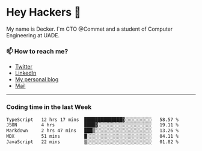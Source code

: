 # Hey Hackers 👋

My name is Decker. I`m CTO @Commet and a student of Computer Engineering at UADE.

### 📫 How to reach me?
- [Twitter](https://x.com/0xDecker) 
- [LinkedIn](https://www.linkedin.com/in/decker-urbano/) 
- [My personal blog](http://decker.sh) 
- [Mail](mailto:me@decker.sh)

---

### Coding time in the last Week

<!--START_SECTION:waka-->

```txt
TypeScript   12 hrs 17 mins  ██████████████▓░░░░░░░░░░   58.57 %
JSON         4 hrs           ████▓░░░░░░░░░░░░░░░░░░░░   19.11 %
Markdown     2 hrs 47 mins   ███▒░░░░░░░░░░░░░░░░░░░░░   13.26 %
MDX          51 mins         █░░░░░░░░░░░░░░░░░░░░░░░░   04.11 %
JavaScript   22 mins         ▒░░░░░░░░░░░░░░░░░░░░░░░░   01.82 %
```

<!--END_SECTION:waka-->
